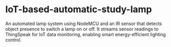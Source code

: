 # IoT-based-automatic-study-lamp
An automated lamp system using NodeMCU and an IR sensor that detects object presence to switch a lamp on or off. It streams sensor readings to ThingSpeak for IoT data monitoring, enabling smart energy-efficient lighting control.
